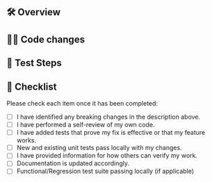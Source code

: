 ## 🛠️ Overview

<!-- A short description of the work -->

## 👩‍💻 Code changes

<!-- What code changes should everyone be aware of? -->

## 🧪 Test Steps

<!-- How can someone verify the changes made are correct? provide basic guidance -->

## 📃 Checklist

Please check each item once it has been completed:

- [ ] I have identified any breaking changes in the description above.
- [ ] I have performed a self-review of my own code.
- [ ] I have added tests that prove my fix is effective or that my feature works.
- [ ] New and existing unit tests pass locally with my changes.
- [ ] I have provided information for how others can verify my work.
- [ ] Documentation is updated accordingly.
- [ ] Functional/Regression test suite passing locally (if applicable)